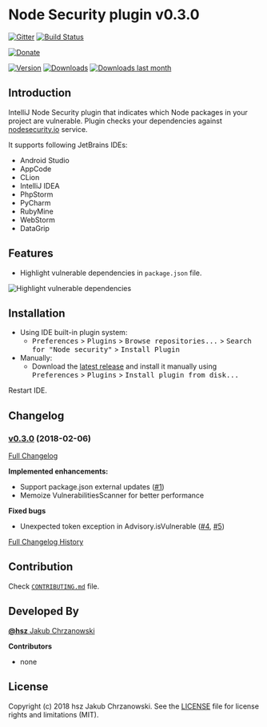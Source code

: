 Node Security plugin v0.3.0
===========================

[![Gitter][badge-gitter-img]][badge-gitter] [![Build Status][badge-travis-img]][badge-travis]

[![Donate][badge-paypal-img]][badge-paypal]

[![Version](http://phpstorm.espend.de/badge/10386/version)][plugin-website]
[![Downloads](http://phpstorm.espend.de/badge/10386/downloads)][plugin-website]
[![Downloads last month](http://phpstorm.espend.de/badge/10386/last-month)][plugin-website]


Introduction
------------

IntelliJ Node Security plugin that indicates which Node packages in your project are vulnerable.
Plugin checks your dependencies against [nodesecurity.io][nodesecurity-io] service.

It supports following JetBrains IDEs:

- Android Studio
- AppCode
- CLion
- IntelliJ IDEA
- PhpStorm
- PyCharm
- RubyMine
- WebStorm
- DataGrip


Features
--------

- Highlight vulnerable dependencies in `package.json` file.

![Highlight vulnerable dependencies](https://pbs.twimg.com/media/DUBi5oIX4AEYYEG.jpg)


Installation
------------

- Using IDE built-in plugin system:
  - <kbd>Preferences</kbd> > <kbd>Plugins</kbd> > <kbd>Browse repositories...</kbd> > <kbd>Search for "Node security"</kbd> > <kbd>Install Plugin</kbd>
- Manually:
  - Download the [latest release][latest-release] and install it manually using <kbd>Preferences</kbd> > <kbd>Plugins</kbd> > <kbd>Install plugin from disk...</kbd>
  
Restart IDE.


Changelog
---------

### [v0.3.0](https://github.com/hsz/idea-nodesecurity/tree/v0.3.0) (2018-02-06)

[Full Changelog](https://github.com/hsz/idea-nodesecurity/compare/v0.3.0)

**Implemented enhancements:**

- Support package.json external updates ([\#1](https://github.com/hsz/idea-nodesecurity/issues/1))
- Memoize VulnerabilitiesScanner for better performance

**Fixed bugs**

- Unexpected token exception in Advisory.isVulnerable ([\#4](https://github.com/hsz/idea-nodesecurity/issues/4), [\#5](https://github.com/hsz/idea-nodesecurity/issues/5))

[Full Changelog History](./CHANGELOG.md)


Contribution
------------

Check [`CONTRIBUTING.md`](./CONTRIBUTING.md) file.


Developed By
------------

[**@hsz** Jakub Chrzanowski][hsz]


**Contributors**

- none


License
-------

Copyright (c) 2018 hsz Jakub Chrzanowski. See the [LICENSE](./LICENSE) file for license rights and limitations (MIT).


[hsz]:                    http://hsz.mobi
[plugin-website]:         https://plugins.jetbrains.com/plugin/10386
[latest-release]:         https://github.com/hsz/idea-nodesecurity/releases/latest
[nodesecurity-io]:        https://nodesecurity.io

[badge-gitter-img]:       https://badges.gitter.im/hsz/idea-nodesecurity.svg
[badge-gitter]:           https://gitter.im/hsz/idea-nodesecurity
[badge-travis-img]:       https://travis-ci.org/hsz/idea-nodesecurity.svg?branch=master
[badge-travis]:           https://travis-ci.org/hsz/idea-nodesecurity
[badge-coveralls-img]:    https://coveralls.io/repos/github/hsz/idea-nodesecurity/badge.svg?branch=master
[badge-coveralls]:        https://coveralls.io/github/hsz/idea-nodesecurity?branch=master
[badge-paypal-img]:       https://img.shields.io/badge/donate-paypal-yellow.svg
[badge-paypal]:           https://www.paypal.me/hsz
